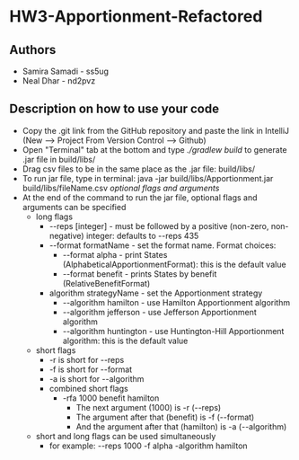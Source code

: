 # HW3-Apportionment-Refactored

## Authors

* Samira Samadi - ss5ug
* Neal Dhar - nd2pvz

## Description on how to use your code
* Copy the .git link from the GitHub repository and paste the link in IntelliJ (New --> Project From Version Control --> Github)
* Open "Terminal" tab at the bottom and type *./gradlew build* to generate .jar file in build/libs/
* Drag csv files to be in the same place as the .jar file: build/libs/
* To run jar file, type in terminal: java -jar build/libs/Apportionment.jar build/libs/fileName.csv *optional flags and arguments*
* At the end of the command to run the jar file, optional flags and arguments can be specified 
  * long flags
    * --reps [integer] - must be followed by a positive (non-zero, non-negative) integer: defaults to --reps 435 
    * --format formatName - set the format name. Format choices:
      * --format alpha - print States (AlphabeticalApportionmentFormat): this is the default value 
      * --format benefit - prints States by benefit (RelativeBenefitFormat)
    * algorithm strategyName - set the Apportionment strategy 
      * --algorithm hamilton - use Hamilton Apportionment algorithm 
      * --algorithm jefferson  - use Jefferson Apportionment algorithm 
      * --algorithm huntington - use Huntington-Hill Apportionment algorithm: this is the default value
  * short flags
    * -r is short for --reps
    * -f is short for --format 
    * -a is short for --algorithm
    * combined short flags
      * -rfa 1000 benefit hamilton
        * The next argument (1000) is -r (--reps)
        * The argument after that (benefit)  is -f (--format)
        * And the argument after that (hamilton) is -a (--algorithm)
  * short and long flags can be used simultaneously
    * for example: --reps 1000 -f alpha -algorithm hamilton

